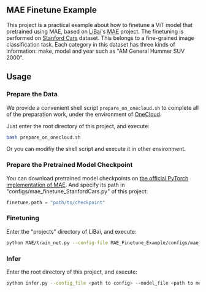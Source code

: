 ## MAE Finetune Example

This project is a practical example about how to finetune a ViT model that pretrained using MAE, based on [LiBai](https://libai.readthedocs.io/en/latest/)'s [MAE](https://github.com/Oneflow-Inc/libai/tree/main/projects/MAE) project. The finetuning is performed on [Stanford Cars](http://ai.stanford.edu/~jkrause/cars/car_dataset.html) dataset. This belongs to a fine-grained image classification task. Each category in this dataset has three kinds of information: make, model and year such as "AM General Hummer SUV 2000".

## Usage

### Prepare the Data

We provide a convenient shell script `prepare_on_onecloud.sh` to complete all of the preparation work, under the environment of [OneCloud](https://oneflow.cloud/#/). 

Just enter the root directory of this project, and execute:

```bash
bash prepare_on_onecloud.sh
```

Or you can modifiy the shell script and execute it in other environment.


### Prepare the Pretrained Model Checkpoint

You can download pretrained model checkpoints on [the official PyTorch implementation of MAE](https://github.com/facebookresearch/mae). And specify its path in "configs/mae_finetune_StanfordCars.py" of this project:

```python
finetune.path = "path/to/checkpoint"
```

### Finetuning

Enter the "projects" directory of LiBai, and execute:

```bash
python MAE/train_net.py --config-file MAE_Finetune_Example/configs/mae_finetune_StanfordCars.py
```

### Infer

Enter the root directory of this project, and execute:

```bash
python infer.py --config_file <path to config> --model_file <path to model> --image_file <path to input image>
```
